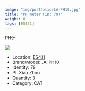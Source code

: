 ```yaml
---
image: "img/portfolio/LA-PH10.jpg"
title: "PH meter (ID: 79)"
weight: 0
tags: [ES431]
---
```


PH计

<!--more-->

![](../../img/portfolio/LA-PH10.jpg)

- Location: [ES431](../../tags/es431)
- Brand/Model: LA-PH10
- Identity: 79
- PI: Xiao Zhou
- Quantity: 3
- Category: CAT






